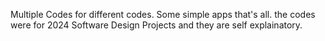 Multiple Codes for different codes. Some simple apps that's all. the codes were for 2024 Software Design Projects and they are self explainatory.
